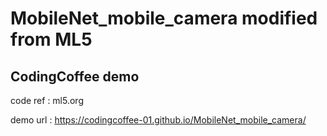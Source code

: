 # MobileNet_mobile_camera  modified from ML5 
##  CodingCoffee demo 
code ref : ml5.org

demo url : https://codingcoffee-01.github.io/MobileNet_mobile_camera/

